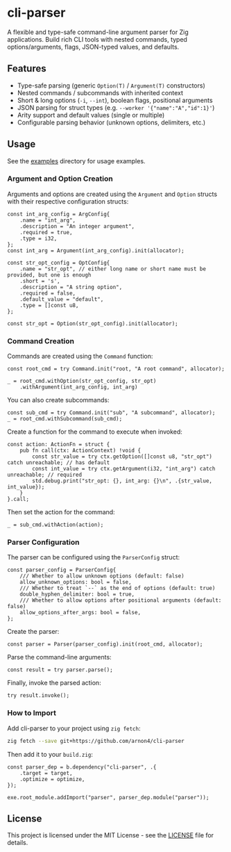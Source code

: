 # cli-parser

A flexible and type-safe command-line argument parser for Zig applications. Build rich CLI tools with nested commands, typed options/arguments, flags, JSON-typed values, and defaults.

## Features

* Type-safe parsing (generic `Option(T)` / `Argument(T)` constructors)
* Nested commands / subcommands with inherited context
* Short & long options (`-i`, `--int`), boolean flags, positional arguments
* JSON parsing for struct types (e.g. `--worker '{"name":"A","id":1}'`)
* Arity support and default values (single or multiple)
* Configurable parsing behavior (unknown options, delimiters, etc.)

## Usage

See the [examples](./examples) directory for usage examples.

### Argument and Option Creation

Arguments and options are created using the `Argument` and `Option` structs with their respective configuration structs:

```zig
const int_arg_config = ArgConfig{
    .name = "int_arg",
    .description = "An integer argument",
    .required = true,
    .type = i32,
};
const int_arg = Argument(int_arg_config).init(allocator);
```

```zig
const str_opt_config = OptConfig{
    .name = "str_opt", // either long name or short name must be provided, but one is enough
    .short = 's',
    .description = "A string option",
    .required = false,
    .default_value = "default",
    .type = []const u8,
};

const str_opt = Option(str_opt_config).init(allocator);
```

### Command Creation
Commands are created using the `Command` function:

```zig
const root_cmd = try Command.init("root, "A root command", allocator);

_ = root_cmd.withOption(str_opt_config, str_opt)
    .withArgument(int_arg_config, int_arg)
```

You can also create subcommands:

```zig
const sub_cmd = try Command.init("sub", "A subcommand", allocator);
_ = root_cmd.withSubcommand(sub_cmd);
```

Create a function for the command to execute when invoked:

```zig
const action: ActionFn = struct {
    pub fn call(ctx: ActionContext) !void {
        const str_value = try ctx.getOption([]const u8, "str_opt") catch unreachable; // has default
        const int_value = try ctx.getArgument(i32, "int_arg") catch unreachable; // required
        std.debug.print("str_opt: {}, int_arg: {}\n", .{str_value, int_value});
    }
}.call;
```

Then set the action for the command:

```zig
_ = sub_cmd.withAction(action);
```

### Parser Configuration

The parser can be configured using the `ParserConfig` struct:

```zig
const parser_config = ParserConfig{
    /// Whether to allow unknown options (default: false)
    allow_unknown_options: bool = false,
    /// Whether to treat `--` as the end of options (default: true)
    double_hyphen_delimiter: bool = true,
    /// Whether to allow options after positional arguments (default: false)
    allow_options_after_args: bool = false,
};
```

Create the parser:

```zig
const parser = Parser(parser_config).init(root_cmd, allocator);
```

Parse the command-line arguments:

```zig
const result = try parser.parse();
```

Finally, invoke the parsed action:

```zig
try result.invoke();
```

### How to Import

Add cli-parser to your project using `zig fetch`:

```bash
zig fetch --save git+https://github.com/arnon4/cli-parser
```

Then add it to your `build.zig`:

```zig
const parser_dep = b.dependency("cli-parser", .{
    .target = target,
    .optimize = optimize,
});

exe.root_module.addImport("parser", parser_dep.module("parser"));
```

## License

This project is licensed under the MIT License - see the [LICENSE](LICENSE) file for details.
